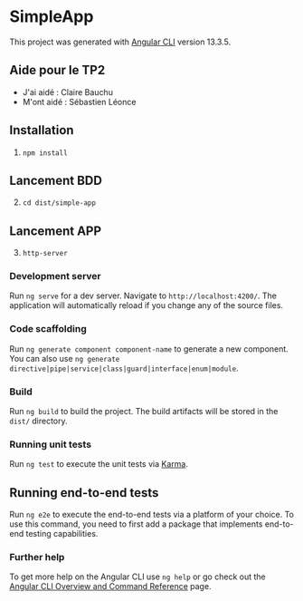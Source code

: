 # SimpleApp

This project was generated with [Angular CLI](https://github.com/angular/angular-cli) version 13.3.5.


## Aide pour le TP2

- J'ai aidé : Claire Bauchu 
- M'ont aidé : Sébastien Léonce

## Installation

1. ```npm install```

## Lancement BDD

2. ```cd dist/simple-app```

## Lancement APP

3. ```http-server```

### Development server

Run `ng serve` for a dev server. Navigate to `http://localhost:4200/`. The application will automatically reload if you change any of the source files.

### Code scaffolding

Run `ng generate component component-name` to generate a new component. You can also use `ng generate directive|pipe|service|class|guard|interface|enum|module`.

### Build

Run `ng build` to build the project. The build artifacts will be stored in the `dist/` directory.

### Running unit tests

Run `ng test` to execute the unit tests via [Karma](https://karma-runner.github.io).

## Running end-to-end tests

Run `ng e2e` to execute the end-to-end tests via a platform of your choice. To use this command, you need to first add a package that implements end-to-end testing capabilities.

### Further help

To get more help on the Angular CLI use `ng help` or go check out the [Angular CLI Overview and Command Reference](https://angular.io/cli) page.

